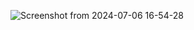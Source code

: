 ![Screenshot from 2024-07-06 16-54-28](https://github.com/cp99says/playing-with-multiprocessing/assets/52780835/864b43d7-7d59-488a-b169-1430f66177d6)
